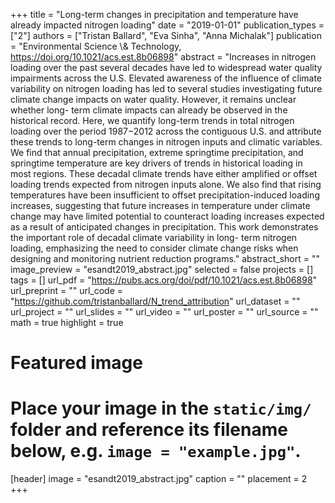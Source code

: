 +++
title = "Long-term changes in precipitation and temperature have already impacted nitrogen loading"
date = "2019-01-01"
publication_types = ["2"]
authors = ["Tristan Ballard", "Eva Sinha", "Anna Michalak"]
publication = "Environmental Science \\& Technology, https://doi.org/10.1021/acs.est.8b06898"
abstract = "Increases in nitrogen loading over the past several decades have led to widespread water quality impairments across the U.S. Elevated awareness of the influence of climate variability on nitrogen loading has led to several studies investigating future climate change impacts on water quality. However, it remains unclear whether long- term climate impacts can already be observed in the historical record. Here, we quantify long-term trends in total nitrogen loading over the period 1987−2012 across the contiguous U.S. and attribute these trends to long-term changes in nitrogen inputs and climatic variables. We find that annual precipitation, extreme springtime precipitation, and springtime temperature are key drivers of trends in historical loading in most regions. These decadal climate trends have either amplified or offset loading trends expected from nitrogen inputs alone. We also find that rising temperatures have been insufficient to offset precipitation-induced loading increases, suggesting that future increases in temperature under climate change may have limited potential to counteract loading increases expected as a result of anticipated changes in precipitation. This work demonstrates the important role of decadal climate variability in long- term nitrogen loading, emphasizing the need to consider climate change risks when designing and monitoring nutrient reduction programs."
abstract_short = ""
image_preview = "esandt2019_abstract.jpg"
selected = false
projects = []
tags = []
url_pdf = "https://pubs.acs.org/doi/pdf/10.1021/acs.est.8b06898"
url_preprint = ""
url_code = "https://github.com/tristanballard/N_trend_attribution"
url_dataset = ""
url_project = ""
url_slides = ""
url_video = ""
url_poster = ""
url_source = ""
math = true
highlight = true
# Featured image
# Place your image in the `static/img/` folder and reference its filename below, e.g. `image = "example.jpg"`.
[header]
image = "esandt2019_abstract.jpg"
caption = ""
placement = 2
+++
